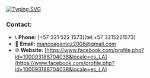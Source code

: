 [![Typing SVG](https://readme-typing-svg.demolab.com?font=Pacifico&weight=800&duration=3000&pause=1008&color=14CD43&width=435&lines=Hello+people!+my+name's+Santiago+Manco;Welcome+to+my+GitHub)](https://git.io/typing-svg)
### Contact:
- 📞 **Phone:** [+57 321 522 1573](tel:+57 3215221573)
- 📧 **Email:** [mancoagamez2008@gmail.com](mailto:mancoagamez2008@gmail.com)
- 🌐 **Website:** [https://www.facebook.com/profile.php?id=100093188704038&locale=es_LA](https://www.facebook.com/profile.php?id=100093188704038&locale=es_LA)
